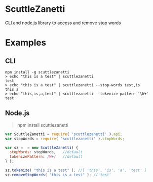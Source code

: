 # ScuttleZanetti
CLI and node.js library to access and remove stop words

# Examples
## CLI
```
npm install -g scuttlezanetti
> echo "this is a test" | scuttlezanetti
test
> echo "this is a test" | scuttlezanetti --stop-words test,is
this a
> echo "this,is,a,test" | scuttlezanetti --tokenize-pattern '\W+'
test
```

## Node.js
> npm install scuttlezanetti

```javascript
var ScuttleZanetti = require( 'scuttlezanetti' ).api;
var stopWords = require( 'scuttlezanetti' ).stopWords;

var sz =  = new ScuttleZanetti( {
  stopWords: stopWords,   //default
  tokenizePattern: /W+/   //default
} );

sz.tokenize( "this is a test" ); //[ 'this', 'is', 'a', 'test' ]
sz.removeStopWords( "this is a test" ); //'test'
```
